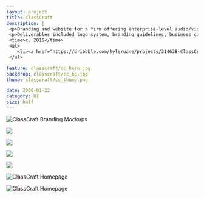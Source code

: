 ```yaml
---
layout: project
title: ClassCraft
description: |
 <p>Branding and website for a firm offering enterprise-level audio/visual solutions, such as control room planning and execution, custom conference rooms, and home theaters.</p>
 <p>Deliverables included logo system, branding guidelines, business cards, document templates, and a custom website.</p>
 <time>c. 2015</time>
 <ul>
 	<li><a href="https://dribbble.com/kyleruane/projects/314638-ClassCraft">View project on Dribbble</a></li>
 </ul>

feature: classcraft/cc_hero.jpg
backdrop: classcraft/cc_bg.jpg
thumb: classcraft/cc_thumb.png

date: 2000-01-22
category: UI
size: half
---
```


![ClassCraft Branding Mockups]({{site.project_img_path}}classcraft/cc_feature.jpg)

<p class="half"><img src="{{site.project_img_path}}classcraft/cc_logo.jpg"></p>
<p class="half"><img src="{{site.project_img_path}}classcraft/cc_colors.jpg"></p>

<p class="half"><img src="{{site.project_img_path}}classcraft/cc_book.jpg"></p>
<p class="half"><img src="{{site.project_img_path}}classcraft/cc_items.jpg"></p>

![ClassCraft Homepage]({{site.project_img_path}}classcraft/cc_homepage.jpg)

![ClassCraft Homepage]({{site.project_img_path}}classcraft/cc_site.jpg)
